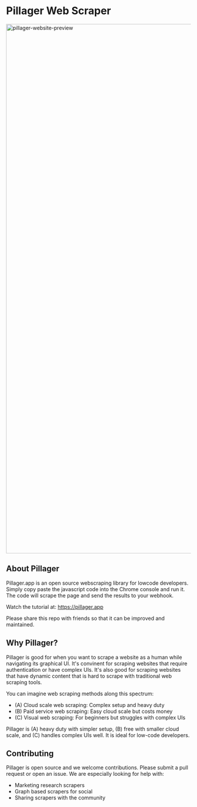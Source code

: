 # Pillager Web Scraper

<img width="1440" alt="pillager-website-preview" src="https://github.com/0xterran/pillager-web-scraper/assets/96885027/82903c22-778b-4666-add0-ab000e0ad97d">

## About Pillager

Pillager.app is an open source webscraping library for lowcode developers. Simply copy paste the javascript code into the Chrome console and run it. The code will scrape the page and send the results to your webhook.

Watch the tutorial at: https://pillager.app

Please share this repo with friends so that it can be improved and maintained.


## Why Pillager?

Pillager is good for when you want to scrape a website as a human while navigating its graphical UI. It's convinent for scraping websites that require authentication or have complex UIs. It's also good for scraping websites that have dynamic content that is hard to scrape with traditional web scraping tools.

You can imagine web scraping methods along this spectrum:

- (A) Cloud scale web scraping: Complex setup and heavy duty
- (B) Paid service web scraping: Easy cloud scale but costs money
- (C) Visual web scraping: For beginners but struggles with complex UIs

Pillager is (A) heavy duty with simpler setup, (B) free with smaller cloud scale, and (C) handles complex UIs well. It is ideal for low-code developers.

## Contributing

Pillager is open source and we welcome contributions. Please submit a pull request or open an issue. We are especially looking for help with:

- Marketing research scrapers
- Graph based scrapers for social
- Sharing scrapers with the community
